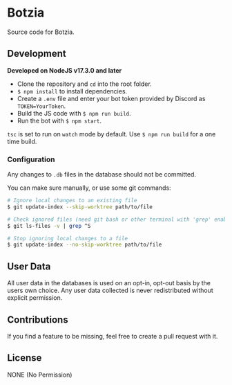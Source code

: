 # Botzia

Source code for Botzia.

## Development

**Developed on NodeJS v17.3.0 and later**

- Clone the repository and `cd` into the root folder.
- `$ npm install` to install dependencies.
- Create a `.env` file and enter your bot token provided by Discord as `TOKEN=YourToken`.
- Build the JS code with `$ npm run build`.
- Run the bot with `$ npm start`.

`tsc` is set to run on `watch` mode by default. Use `$ npm run build` for a one time build.

### Configuration

Any changes to `.db` files in the database should not be committed.

You can make sure manually, or use some git commands:

```bash
# Ignore local changes to an existing file
$ git update-index --skip-worktree path/to/file

# Check ignored files (need git bash or other terminal with 'grep' enabled)
$ git ls-files -v | grep ^S

# Stop ignoring local changes to a file
$ git update-index --no-skip-worktree path/to/file
```

## User Data

All user data in the databases is used on an opt-in, opt-out basis by the users own choice. Any user data collected is never redistributed without explicit permission.

## Contributions

If you find a feature to be missing, feel free to create a pull request with it.

## License

NONE (No Permission)